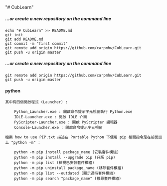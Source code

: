 "# CubLearn" 

##### …or create a new repository on the command line
```Shell
echo "# CubLearn" >> README.md
git init
git add README.md
git commit -m "first commit"
git remote add origin https://github.com/carpmhw/CubLearn.git
git push -u origin master
```
##### …or create a new repository on the command line
```Shell
git remote add origin https://github.com/carpmhw/CubLearn.git
git push -u origin master
```

#### python
```Shell
其中有四個開啟程式 (Launcher) :

    Python_Launcher.exe : 開啟命令提示字元視窗執行 Python.exe 
    IDLE-Launcher.exe : 開啟 IDLE 介面
    PyScripter-Launcher.exe : 開啟 PyScripter 編輯器
    Console-Launcher.exe : 開啟命令提示字元視窗

檔案 how to use PIP.txt 描述在 Portable Python 下使用 pip 相關指令是在前面加上 "python -m" :

    python -m pip install package_name (安裝套件模組)
    python -m pip install --upgrade pip (升版 pip)
    python -m pip list (檢視已安裝套件模組)
    python -m pip uninstall package_name (移除套件模組)
    python -m pip list --outdated (顯示過時套件模組)
    python -m pip search "package_name" (搜尋套件模組)

```